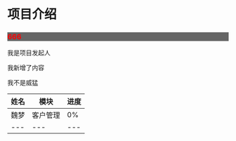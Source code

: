 
# 项目介绍


<h3 style="color:red;background-color:#666">666</h3>

我是项目发起人

我新增了内容


我不是威猛

|姓名|模块|进度|
|---|---|---|
|魏梦|客户管理|0%|
|---|---|---|
